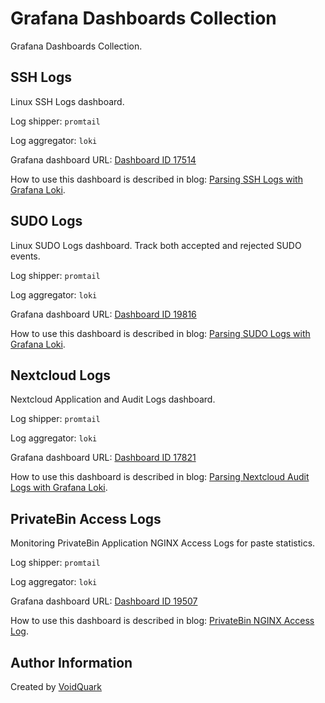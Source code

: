 # Grafana Dashboards Collection

Grafana Dashboards Collection.


## SSH Logs

Linux SSH Logs dashboard.

Log shipper: `promtail`

Log aggregator: `loki`

Grafana dashboard URL: [Dashboard ID 17514](https://grafana.com/grafana/dashboards/17514-ssh-logs/)

How to use this dashboard is described in blog: [Parsing SSH Logs with Grafana Loki](https://voidquark.com/blog/parsing-ssh-logs-with-grafana-loki/).

## SUDO Logs

Linux SUDO Logs dashboard. Track both accepted and rejected SUDO events.

Log shipper: `promtail`

Log aggregator: `loki`

Grafana dashboard URL: [Dashboard ID 19816](https://grafana.com/grafana/dashboards/19816-sudo-logs-json-version/)

How to use this dashboard is described in blog: [Parsing SUDO Logs with Grafana Loki](https://voidquark.com/blog/parsing-sudo-logs-with-grafana-loki).

## Nextcloud Logs

Nextcloud Application and Audit Logs dashboard.

Log shipper: `promtail`

Log aggregator: `loki`

Grafana dashboard URL: [Dashboard ID 17821](https://grafana.com/grafana/dashboards/17821-nextcloud-log/)

How to use this dashboard is described in blog: [Parsing Nextcloud Audit Logs with Grafana Loki](https://voidquark.com/blog/parsing-nextcloud-audit-logs-with-grafana-loki/).

## PrivateBin Access Logs

Monitoring PrivateBin Application NGINX Access Logs for paste statistics.

Log shipper: `promtail`

Log aggregator: `loki`

Grafana dashboard URL: [Dashboard ID 19507](https://grafana.com/grafana/dashboards/19507-privatebin-access-log/)

How to use this dashboard is described in blog: [PrivateBin NGINX Access Log](https://voidquark.com/blog/privatebin-nginx-access-log-dashboard/).

## Author Information

Created by [VoidQuark](https://voidquark.com)
